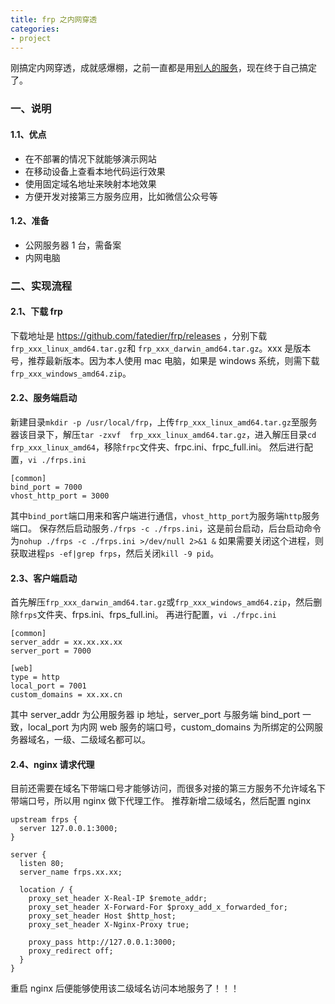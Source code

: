 ```yaml
---
title: frp 之内网穿透
categories:
- project
---
```

刚搞定内网穿透，成就感爆棚，之前一直都是用[别人的服务](http://www.ngrok.cc/)，现在终于自己搞定了。
<!--more--> 
### 一、说明
#### 1.1、优点
- 在不部署的情况下就能够演示网站
- 在移动设备上查看本地代码运行效果
- 使用固定域名地址来映射本地效果
- 方便开发对接第三方服务应用，比如微信公众号等

#### 1.2、准备
- 公网服务器 1 台，需备案
- 内网电脑

### 二、实现流程
#### 2.1、下载 frp
下载地址是 https://github.com/fatedier/frp/releases ，分别下载`frp_xxx_linux_amd64.tar.gz`和 `frp_xxx_darwin_amd64.tar.gz`。xxx 是版本号，推荐最新版本。因为本人使用 mac 电脑，如果是 windows 系统，则需下载`frp_xxx_windows_amd64.zip`。
#### 2.2、服务端启动
新建目录`mkdir -p /usr/local/frp`，上传`frp_xxx_linux_amd64.tar.gz`至服务器该目录下，解压`tar -zxvf  frp_xxx_linux_amd64.tar.gz`，进入解压目录`cd frp_xxx_linux_amd64`，移除`frpc`文件夹、frpc.ini、frpc_full.ini。
然后进行配置，`vi ./frps.ini`
```
[common]
bind_port = 7000
vhost_http_port = 3000
```
其中`bind_port`端口用来和客户端进行通信，`vhost_http_port`为服务端`http`服务端口。
保存然后启动服务`./frps -c ./frps.ini`，这是前台启动，后台启动命令为`nohup ./frps -c ./frps.ini >/dev/null 2>&1 &`
如果需要关闭这个进程，则获取进程`ps -ef|grep frps`，然后关闭`kill -9 pid`。
#### 2.3、客户端启动
首先解压`frp_xxx_darwin_amd64.tar.gz`或`frp_xxx_windows_amd64.zip`，然后删除`frps`文件夹、frps.ini、frps_full.ini。
再进行配置，`vi ./frpc.ini`
```
[common]
server_addr = xx.xx.xx.xx
server_port = 7000

[web]
type = http
local_port = 7001
custom_domains = xx.xx.cn
```
其中 server_addr 为公用服务器 ip 地址，server_port 与服务端 bind_port 一致，local_port 为内网 web 服务的端口号，custom_domains 为所绑定的公网服务器域名，一级、二级域名都可以。
#### 2.4、nginx 请求代理
目前还需要在域名下带端口号才能够访问，而很多对接的第三方服务不允许域名下带端口号，所以用 nginx 做下代理工作。
推荐新增二级域名，然后配置 nginx
```
upstream frps {
  server 127.0.0.1:3000;
}

server {
  listen 80;
  server_name frps.xx.xx;
  
  location / {
    proxy_set_header X-Real-IP $remote_addr;
    proxy_set_header X-Forward-For $proxy_add_x_forwarded_for;
    proxy_set_header Host $http_host;
    proxy_set_header X-Nginx-Proxy true;
   
    proxy_pass http://127.0.0.1:3000; 
    proxy_redirect off;
  }
}
```
重启 nginx 后便能够使用该二级域名访问本地服务了！！！